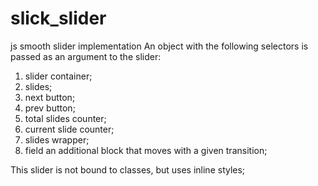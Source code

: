 # slick_slider
js smooth slider implementation
An object with the following selectors is passed as an argument to the slider:
1) slider container;
2) slides;
3) next button;
4) prev button;
5) total slides counter;
6) current slide counter;
7) slides wrapper;
8) field an additional block that moves with a given transition;

This slider is not bound to classes, but uses inline styles;
